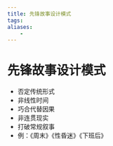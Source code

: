 ```yaml
---
title: 先锋故事设计模式
tags:
aliases: 
    -
---
```


# 先锋故事设计模式

- 否定传统形式
- 非线性时间
- 巧合代替因果
- 非连贯现实
- 打破常规叙事
- 例：《周末》《性昏迷》《下班后》